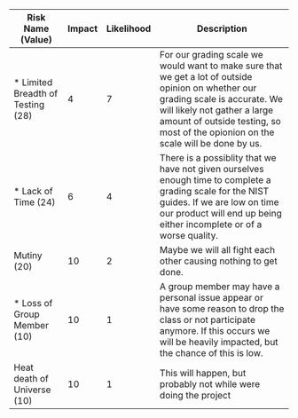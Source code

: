 |Risk Name (Value)      |Impact |Likelihood |Description |
|-----------------------|-------|-----------|------------|
|* Limited Breadth of Testing (28)| 4 | 7 | For our grading scale we would want to make sure that we get a lot of outside opinion on whether our grading scale is accurate. We will likely not gather a large amount of outside testing, so most of the opionion on the scale will be done by us. |
|* Lack of Time (24)| 6 | 4 | There is a possiblity that we have not given ourselves enough time to complete a grading scale for the NIST guides. If we are low on time our product will end up being either incomplete or of a worse quality. |
|Mutiny (20)| 10 | 2 | Maybe we will all fight each other causing nothing to get done. |
|* Loss of Group Member (10) | 10 | 1 | A group member may have a personal issue appear or have some reason to drop the class or not participate anymore. If this occurs we will be heavily impacted, but the chance of this is low. |
|Heat death of Universe (10)| 10 | 1 | This will happen, but probably not while were doing the project |

